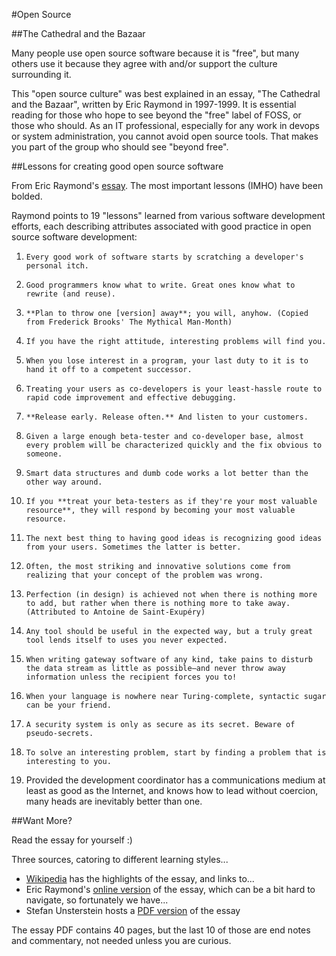 #Open Source

##The Cathedral and the Bazaar

Many people use open source software because it is "free", but many
others use it because they agree with and/or support the culture surrounding it.

This "open source culture" was best explained in an essay, "The Cathedral and the Bazaar",
written by Eric Raymond in 1997-1999. It is essential reading for those
who hope to see beyond the "free" label of FOSS, or those who should.
As an IT professional, especially for any work in devops or system 
administration, you cannot avoid open source tools. That makes you part of the group who
should see "beyond free".

##Lessons for creating good open source software

From Eric Raymond's [essay](http://www.catb.org/~esr/writings/cathedral-bazaar/).
The most important lessons (IMHO) have been bolded.

Raymond points to 19 "lessons" learned from various software development efforts, 
each describing attributes associated with good practice in open source software development:

1.     Every good work of software starts by scratching a developer's personal itch.
2.     Good programmers know what to write. Great ones know what to rewrite (and reuse).
3.     **Plan to throw one [version] away**; you will, anyhow. (Copied from Frederick Brooks' The Mythical Man-Month)
4.     If you have the right attitude, interesting problems will find you.
5.     When you lose interest in a program, your last duty to it is to hand it off to a competent successor.
6.     Treating your users as co-developers is your least-hassle route to rapid code improvement and effective debugging.
7.     **Release early. Release often.** And listen to your customers.
8.     Given a large enough beta-tester and co-developer base, almost every problem will be characterized quickly and the fix obvious to someone.
9.     Smart data structures and dumb code works a lot better than the other way around.
10.     If you **treat your beta-testers as if they're your most valuable resource**, they will respond by becoming your most valuable resource.
11.     The next best thing to having good ideas is recognizing good ideas from your users. Sometimes the latter is better.
12.     Often, the most striking and innovative solutions come from realizing that your concept of the problem was wrong.
13.     Perfection (in design) is achieved not when there is nothing more to add, but rather when there is nothing more to take away. (Attributed to Antoine de Saint-Exupéry)
14.     Any tool should be useful in the expected way, but a truly great tool lends itself to uses you never expected.
15.     When writing gateway software of any kind, take pains to disturb the data stream as little as possible—and never throw away information unless the recipient forces you to!
16.     When your language is nowhere near Turing-complete, syntactic sugar can be your friend.
17.     A security system is only as secure as its secret. Beware of pseudo-secrets.
18.     To solve an interesting problem, start by finding a problem that is interesting to you.
19. Provided the development coordinator has a communications medium at least as good as the Internet, and knows how to lead without coercion, many heads are inevitably better than one.

##Want More?

Read the essay for yourself :)

Three sources, catoring to different learning styles...
- [Wikipedia](https://en.wikipedia.org/wiki/The_Cathedral_and_the_Bazaar) has
the highlights of the essay, and links to...
- Eric Raymond's [online version](http://www.catb.org/~esr/writings/cathedral-bazaar/) of the essay,
which can be a bit hard to navigate, so fortunately we have...
- Stefan Unsterstein hosts a [PDF version](http://www.unterstein.net/su/docs/CathBaz.pdf) of the essay

The essay PDF contains 40 pages, but the last 10 of those are end notes and commentary, not 
needed unless you are curious.

